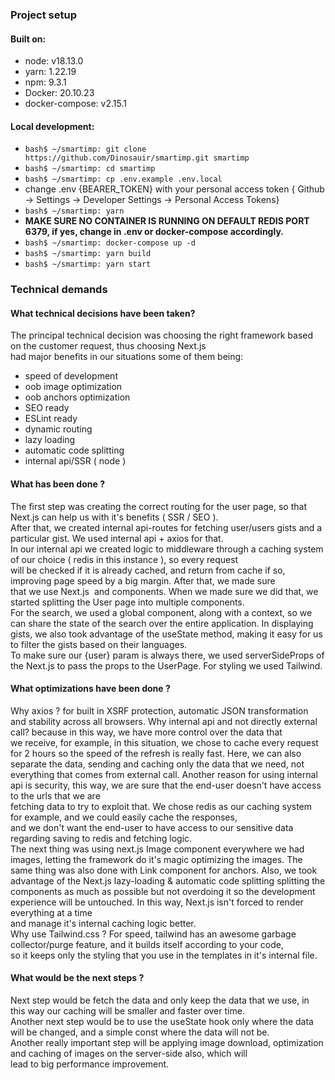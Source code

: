 ### Project setup

#### Built on:

- node: v18.13.0
- yarn: 1.22.19
- npm: 9.3.1
- Docker: 20.10.23
- docker-compose: v2.15.1

#### Local development:

- `bash$ ~/smartimp: git clone https://github.com/Dinosauir/smartimp.git smartimp`
- `bash$ ~/smartimp: cd smartimp`
- `bash$ ~/smartimp: cp .env.example .env.local`
- change .env {BEARER_TOKEN} with your personal access token { Github -> Settings -> Developer Settings -> Personal Access Tokens}
- `bash$ ~/smartimp: yarn`
- **MAKE SURE NO CONTAINER IS RUNNING ON DEFAULT REDIS PORT 6379, if yes, change in .env or docker-compose accordingly.**
- `bash$ ~/smartimp: docker-compose up -d`
- `bash$ ~/smartimp: yarn build`
- `bash$ ~/smartimp: yarn start`

### Technical demands

#### What technical decisions have been taken?

The principal technical decision was choosing the right framework based on the customer request, thus choosing Next.js  
had major benefits in our situations some of them being:

- speed of development
- oob image optimization
- oob anchors optimization
- SEO ready
- ESLint ready
- dynamic routing
- lazy loading
- automatic code splitting
- internal api/SSR ( node )

#### What has been done ?

The first step was creating the correct routing for the user page, so that Next.js can help us with it's benefits ( SSR / SEO ).  
 After that, we created internal api-routes for fetching user/users gists and a particular gist. We used internal api + axios for that.  
 In our internal api we created logic to middleware through a caching system of our choice ( redis in this instance ), so every request  
 will be checked if it is already cached, and return from cache if so, improving page speed by a big margin. After that, we made sure  
 that we use Next.js <Image> and <Link> components. When we made sure we did that, we started splitting the User page into multiple components.  
 For the search, we used a global component, along with a context, so we can share the state of the search over the entire application.
In displaying gists, we also took advantage of the useState method, making it easy for us to filter the gists based on their languages.  
 To make sure our {user} param is always there, we used serverSideProps of the Next.js to pass the props to the UserPage. For styling we used Tailwind.

#### What optimizations have been done ?

Why axios ? for built in XSRF protection, automatic JSON transformation and stability across all browsers.
Why internal api and not directly external call? because in this way, we have more control over the data that  
we receive, for example, in this situation, we chose to cache every request for 2 hours so the speed of the refresh is really fast.
Here, we can also separate the data, sending and caching only the data that we need, not everything that comes from external call.
Another reason for using internal api is security, this way, we are sure that the end-user doesn't have access to the urls that we are  
fetching data to try to exploit that. We chose redis as our caching system for example, and we could easily cache the responses,  
and we don't want the end-user to have access to our sensitive data regarding saving to redis and fetching logic.  
The next thing was using next.js Image component everywhere we had images, letting the framework do it's magic optimizing the images.
The same thing was also done with Link component for anchors.
Also, we took advantage of the Next.js lazy-loading & automatic code splitting splitting the components as much as possible but not
overdoing it so the development experience will be untouched. In this way, Next.js isn't forced to render everything at a time  
and manage it's internal caching logic better.  
Why use Tailwind.css ? For speed, tailwind has an awesome garbage collector/purge feature, and it builds itself according to your code,  
so it keeps only the styling that you use in the templates in it's internal file.

#### What would be the next steps ?

Next step would be fetch the data and only keep the data that we use, in this way our caching will be smaller and faster over time.  
Another next step would be to use the useState hook only where the data will be changed, and a simple const where the data will not be.  
Another really important step will be applying image download, optimization and caching of images on the server-side also, which will  
lead to big performance improvement.
